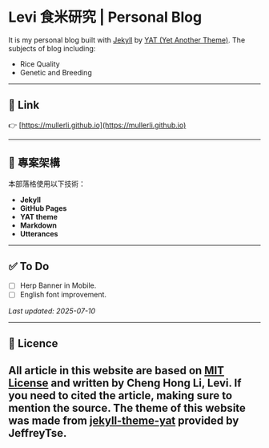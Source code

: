 # Levi 食米研究 | Personal Blog

It is my personal blog built with [Jekyll](https://jekyllrb.com/) by [YAT (Yet Another Theme)](https://github.com/jeffreytse/jekyll-theme-yat). The subjects of blog including:
- Rice Quality
- Genetic and Breeding

---

## 🔗 Link

👉 [https://mullerli.github.io](https://mullerli.github.io)

---

## 🧭 專案架構

本部落格使用以下技術：

- **Jekyll**
- **GitHub Pages**
- **YAT theme**
- **Markdown**
- **Utterances**

---

## ✅ To Do

- [ ] Herp Banner in Mobile.
- [ ] English font improvement.

_Last updated: 2025-07-10_

---

## 📜 Licence

All article in this website are based on [MIT License](https://opensource.org/licenses/MIT) and written by Cheng Hong Li, Levi. If you need to cited the article, making sure to mention the source. The theme of this website was made from [jekyll-theme-yat](https://github.com/jeffreytse/jekyll-theme-yat) provided by JeffreyTse.
---
